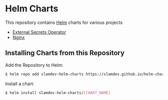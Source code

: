 # Helm Charts

This repository contains [Helm](https://helm.sh) charts for various projects

* [External Secrets Operator](charts/external-secrets-operator/)
* [Nginx](charts/nginx/)

## Installing Charts from this Repository

Add the Repository to Helm:
```sh
$ helm repo add slamdev-helm-charts https://slamdev.github.io/helm-charts
```

Install a chart:
```sh
$ helm install slamdev-helm-charts/[CHART_NAME]
```
